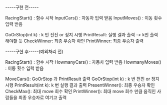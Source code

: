 -----구현 전-----

RacingStart() : 함수 시작
InputCars() : 자동차 입력 받음
InputMoves() : 이동 횟수 입력 받음

GoOrStop(int k) : k 번 전진 or 정지 시행
PrintResult: 실행 결과 출력 -> k번 출력 해야할 듯 
CheckWinner: 최종 우승자 확인
PrintWinner: 최종 우승자 출력

-----구현 후-----(예외처리 전)

RacingStart() : 함수 시작
HowmanyCars() : 자동차 입력 받음
HowmanyMoves() : 이동 횟수 입력 받음

MoveCars(): GoOrStop 과 PrintResult 출력
GoOrStop(int k) : k 번 전진 or 정지 시행
PrintResult(int k): k 번 실행 결과 출력 
PresentWinner(): 최종 우승자 확인
CheckMax(): 최대 move 회수 확인
PrintWinner(): 최대 move 회수 만큼 움직인 사람들을 최종 우승자로 여기고 출력




